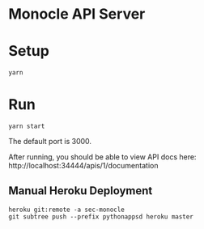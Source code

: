 # Monocle API Server

# Setup

```
yarn
```

# Run

```
yarn start
```

The default port is 3000.

After running, you should be able to view API docs here: http://localhost:34444/apis/1/documentation

## Manual Heroku Deployment

```
heroku git:remote -a sec-monocle
git subtree push --prefix pythonappsd heroku master
```
